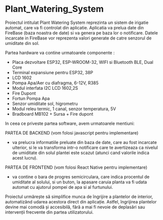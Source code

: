 # Plant_Watering_System
Proiectul intitulat Plant Watering System reprezinta un sistem de irigatie automat, care va fi controlat din aplicatie.
Aplicatia va prelua date din FireBase (baza noastra de date) si va genera pe baza lor o notificare. Datele incarcate in FireBase vor reprezenta valori generate de catre senzorul de umiditate din sol.

Partea hardware va contine urmatoarele componente :
- Placa dezvoltare ESP32, ESP-WROOM-32, WIFI si Bluetooth BLE, Dual Core
- Terminal expansiune pentru ESP32, 38P
- LCD 1602
- Pompa Apa/Aer cu diafragma, 6-12V, R385
- Modul interfata I2C LCD 1602,2S
- Fire Dupont
- Fortun Pompa Apa
- Senzor umiditate sol, higrometru
- Modul releu termic, 1 canal, senzor temperatura, 5V
- Bradboard MB102 + Sursa + Fire dupont


In ceea ce priveste partea software, avem urmatoarele mentiuni:

PARTEA DE BACKEND (vom folosi javascript pentru implementare)
- va prelucra informatiile preluate din baza de date, care au fost incarcate ulterior, si le va transforma intr-o notificare care te avertizeaza ca nivelul de umiditate din solul plantei este scazut (atunci cand valorile indica acest lucru).


PARTEA DE FRONTEND (vom folosi React Native pentru implementare)
- va contine o bara de progres semicirculara, care indica procentul de umiditate al solului, si un buton, la apasare caruia planta va fi udata automat cu ajutorul pompei de apa si al furtunului. 

Proiectul urmărește să simplifice munca de îngrijire a plantelor de interior, automatizând udarea acestora direct din aplicație. Astfel, îngrijirea plantelor devine mai comodă și accesibilă, fără a mai fi nevoie de deplasări sau intervenții frecvente din partea utilizatorului.
